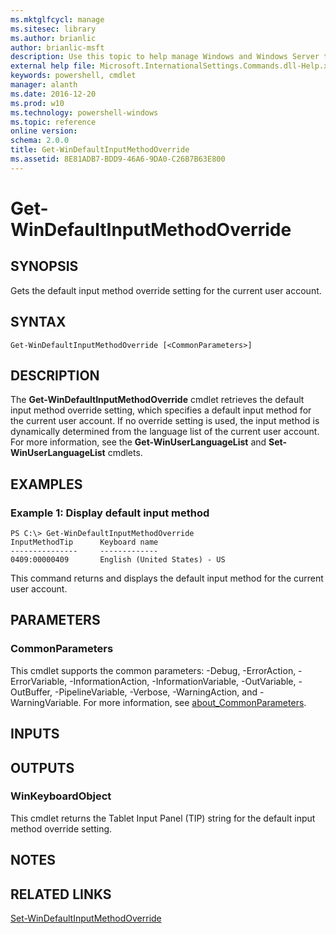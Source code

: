 ```yaml
---
ms.mktglfcycl: manage
ms.sitesec: library
ms.author: brianlic
author: brianlic-msft
description: Use this topic to help manage Windows and Windows Server technologies with Windows PowerShell.
external help file: Microsoft.InternationalSettings.Commands.dll-Help.xml
keywords: powershell, cmdlet
manager: alanth
ms.date: 2016-12-20
ms.prod: w10
ms.technology: powershell-windows
ms.topic: reference
online version: 
schema: 2.0.0
title: Get-WinDefaultInputMethodOverride
ms.assetid: 8E81ADB7-BDD9-46A6-9DA0-C26B7B63E800
---
```


# Get-WinDefaultInputMethodOverride

## SYNOPSIS
Gets the default input method override setting for the current user account.

## SYNTAX

```
Get-WinDefaultInputMethodOverride [<CommonParameters>]
```

## DESCRIPTION
The **Get-WinDefaultInputMethodOverride** cmdlet retrieves the default input method override setting, which specifies a default input method for the current user account.
If no override setting is used, the input method is dynamically determined from the language list of the current user account.
For more information, see the **Get-WinUserLanguageList** and **Set-WinUserLanguageList** cmdlets.

## EXAMPLES

### Example 1: Display default input method
```
PS C:\> Get-WinDefaultInputMethodOverride
InputMethodTip      Keyboard name
---------------     -------------
0409:00000409       English (United States) - US
```

This command returns and displays the default input method for the current user account.

## PARAMETERS

### CommonParameters
This cmdlet supports the common parameters: -Debug, -ErrorAction, -ErrorVariable, -InformationAction, -InformationVariable, -OutVariable, -OutBuffer, -PipelineVariable, -Verbose, -WarningAction, and -WarningVariable. For more information, see [about_CommonParameters](http://go.microsoft.com/fwlink/?LinkID=113216).

## INPUTS

## OUTPUTS

### WinKeyboardObject
This cmdlet returns the Tablet Input Panel (TIP) string for the default input method override setting.

## NOTES

## RELATED LINKS

[Set-WinDefaultInputMethodOverride](./Set-WinDefaultInputMethodOverride.md)

